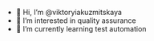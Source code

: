 - 👋 Hi, I’m @viktoryiakuzmitskaya
- 👀 I’m interested in quality assurance
- 🌱 I’m currently learning test automation

<!---
viktoryiakuzmitskaya/viktoryiakuzmitskaya is a ✨ special ✨ repository because its `README.md` (this file) appears on your GitHub profile.
You can click the Preview link to take a look at your changes.
--->
